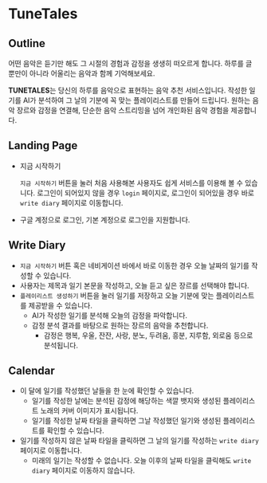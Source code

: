 # TuneTales

## Outline

어떤 음악은 듣기만 해도 그 시절의 경험과 감정을 생생히 떠오르게 합니다. 하루를 글 뿐만이 아니라 어울리는 음악과 함께 기억해보세요.

**TUNETALES**는 당신의 하루를 음악으로 표현하는 음악 추천 서비스입니다. 작성한 일기를 AI가 분석하여 그 날의 기분에 꼭 맞는 플레이리스트를 만들어 드립니다. 원하는 음악 장르와 감정을 연결해, 단순한 음악 스트리밍을 넘어 개인화된 음악 경험을 제공합니다.

## Landing Page

- 지금 시작하기
    
    `지금 시작하기`  버튼을 눌러 처음 사용해본 사용자도 쉽게 서비스를 이용해 볼 수 있습니다. 로그인이 되어있지 않을 경우 `login` 페이지로, 로그인이 되어있을 경우 바로 `write diary` 페이지로 이동합니다.
    
- 구글 계정으로 로그인, 기본 계정으로 로그인을 지원합니다.

## Write Diary

- `지금 시작하기` 버튼 혹은 네비게이션 바에서 바로 이동한 경우 오늘 날짜의 일기를 작성할 수 있습니다.
- 사용자는 제목과 일기 본문을 작성하고, 오늘 듣고 싶은 장르를 선택해야 합니다.
- `플레이리스트 생성하기` 버튼을 눌러 일기를 저장하고 오늘 기분에 맞는 플레이리스트를 제공받을 수 있습니다.
    - AI가 작성한 일기를 분석해 오늘의 감정을 파악합니다.
    - 감정 분석 결과를 바탕으로 원하는 장르의 음악을 추천합니다.
        - 감정은 행복, 우울, 잔잔, 사랑, 분노, 두려움, 흥분, 지루함, 외로움 등으로 분석됩니다.
     
## Calendar

- 이 달에 일기를 작성했던 날들을 한 눈에 확인할 수 있습니다.
    - 일기를 작성한 날에는 분석된 감정에 해당하는 색깔 뱃지와 생성된 플레이리스트 노래의 커버 이미지가 표시됩니다.
    - 일기를 작성한 날짜 타일을 클릭하면 그날 작성했던 일기와 생성된 플레이리스트를 확인할 수 있습니다.
- 일기를 작성하지 않은 날짜 타일을 클릭하면 그 날의 일기를 작성하는 `write diary` 페이지로 이동합니다.
    - 미래의 일기는 작성할 수 없습니다. 오늘 이후의 날짜 타일을 클릭해도 `write diary` 페이지로 이동하지 않습니다.
